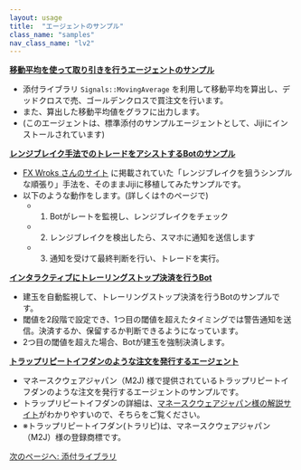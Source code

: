 ```yaml
---
layout: usage
title:  "エージェントのサンプル"
class_name: "samples"
nav_class_name: "lv2"
---
```


<b>[移動平均を使って取り引きを行うエージェントのサンプル](https://github.com/unageanu/jiji2/blob/master/src/jiji/model/agents/builtin_files/moving_average_agent.rb)</b>

- 添付ライブラリ `Signals::MovingAverage` を利用して移動平均を算出し、デッドクロスで売、ゴールデンクロスで買注文を行います。
- また、算出した移動平均値をグラフに出力します。
- (このエージェントは、標準添付のサンプルエージェントとして、Jijiにインストールされています)


<b>[レンジブレイク手法でのトレードをアシストするBotのサンプル](http://unageanu.hatenablog.com/entry/2016/01/23/223933)</b>

- [FX Wroks さんのサイト](http://fx-works.jp/renji-jyunbari/) に掲載されていた「レンジブレイクを狙うシンプルな順張り」手法を、そのままJijiに移植してみたサンプルです。
- 以下のような動作をします。(詳しくは↑のページで)
    - 1) Botがレートを監視し、レンジブレイクをチェック
    - 2) レンジブレイクを検出したら、スマホに通知を送信します
    - 3) 通知を受けて最終判断を行い、トレードを実行。


<b>[インタラクティブにトレーリングストップ決済を行うBot](http://unageanu.hatenablog.com/entry/2015/12/28/131214)</b>

- 建玉を自動監視して、トレーリングストップ決済を行うBotのサンプルです。
- 閾値を2段階で設定でき、1つ目の閾値を超えたタイミングでは警告通知を送信。決済するか、保留するか判断できるようになっています。
- 2つ目の閾値を超えた場合、Botが建玉を強制決済します。


<b>[トラップリピートイフダンのような注文を発行するエージェント](http://unageanu.hatenablog.com/entry/2016/01/08/113507)</b>

- マネースクウェアジャパン（M2J) 様で提供されているトラップリピートイフダンのような注文を発行するエージェントのサンプルです。
- トラップリピートイフダンの詳細は、[マネースクウェアジャパン様の解説サイト](https://www.toraripifx.com/)がわかりやすいので、そちらをご覧ください。
- ※トラップリピートイフダン(トラリピ)は、マネースクウェアジャパン（M2J）様の登録商標です。


<div class="next">
  <a href="021000_library.html">次のページへ: 添付ライブラリ</a>
</div>
